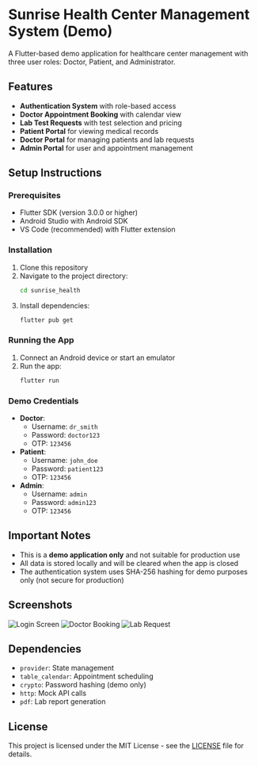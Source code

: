 # Sunrise Health Center Management System (Demo)

A Flutter-based demo application for healthcare center management with three user roles: Doctor, Patient, and Administrator.

## Features
- **Authentication System** with role-based access
- **Doctor Appointment Booking** with calendar view
- **Lab Test Requests** with test selection and pricing
- **Patient Portal** for viewing medical records
- **Doctor Portal** for managing patients and lab requests
- **Admin Portal** for user and appointment management

## Setup Instructions

### Prerequisites
- Flutter SDK (version 3.0.0 or higher)
- Android Studio with Android SDK
- VS Code (recommended) with Flutter extension

### Installation
1. Clone this repository
2. Navigate to the project directory:
   ```bash
   cd sunrise_health
   ```
3. Install dependencies:
   ```bash
   flutter pub get
   ```

### Running the App
1. Connect an Android device or start an emulator
2. Run the app:
   ```bash
   flutter run
   ```

### Demo Credentials
- **Doctor**: 
  - Username: `dr_smith`
  - Password: `doctor123`
  - OTP: `123456`
- **Patient**: 
  - Username: `john_doe`
  - Password: `patient123`
  - OTP: `123456`
- **Admin**: 
  - Username: `admin`
  - Password: `admin123`
  - OTP: `123456`

## Important Notes
- This is a **demo application only** and not suitable for production use
- All data is stored locally and will be cleared when the app is closed
- The authentication system uses SHA-256 hashing for demo purposes only (not secure for production)

## Screenshots
![Login Screen](assets/screenshots/login.png)
![Doctor Booking](assets/screenshots/doctor_booking.png)
![Lab Request](assets/screenshots/lab_request.png)

## Dependencies
- `provider`: State management
- `table_calendar`: Appointment scheduling
- `crypto`: Password hashing (demo only)
- `http`: Mock API calls
- `pdf`: Lab report generation

## License
This project is licensed under the MIT License - see the [LICENSE](LICENSE) file for details.